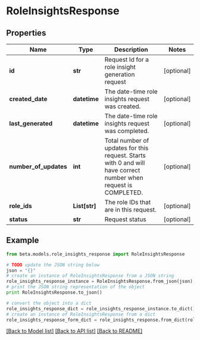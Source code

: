 # RoleInsightsResponse


## Properties
Name | Type | Description | Notes
------------ | ------------- | ------------- | -------------
**id** | **str** | Request Id for a role insight generation request | [optional] 
**created_date** | **datetime** | The date-time role insights request was created. | [optional] 
**last_generated** | **datetime** | The date-time role insights request was completed. | [optional] 
**number_of_updates** | **int** | Total number of updates for this request. Starts with 0 and will have correct number when request is COMPLETED. | [optional] 
**role_ids** | **List[str]** | The role IDs that are in this request. | [optional] 
**status** | **str** | Request status | [optional] 

## Example

```python
from beta.models.role_insights_response import RoleInsightsResponse

# TODO update the JSON string below
json = "{}"
# create an instance of RoleInsightsResponse from a JSON string
role_insights_response_instance = RoleInsightsResponse.from_json(json)
# print the JSON string representation of the object
print RoleInsightsResponse.to_json()

# convert the object into a dict
role_insights_response_dict = role_insights_response_instance.to_dict()
# create an instance of RoleInsightsResponse from a dict
role_insights_response_form_dict = role_insights_response.from_dict(role_insights_response_dict)
```
[[Back to Model list]](../README.md#documentation-for-models) [[Back to API list]](../README.md#documentation-for-api-endpoints) [[Back to README]](../README.md)


